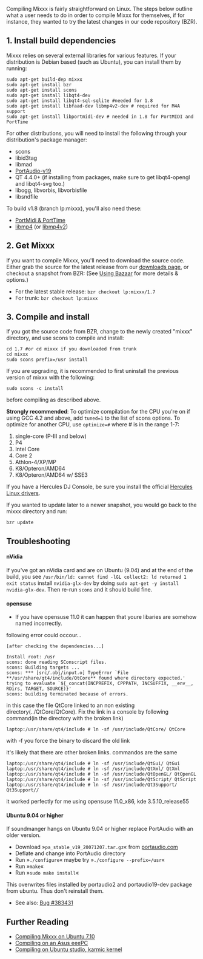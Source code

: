 Compiling Mixxx is fairly straightforward on Linux. The steps below
outline what a user needs to do in order to compile Mixxx for
themselves, if for instance, they wanted to try the latest changes in
our code repository (BZR).

## 1\. Install build dependencies

Mixxx relies on several external libraries for various features. If your
distribution is Debian based (such as Ubuntu), you can install them by
running:

    sudo apt-get build-dep mixxx 
    sudo apt-get install bzr
    sudo apt-get install scons
    sudo apt-get install libqt4-dev
    sudo apt-get install libqt4-sql-sqlite #needed for 1.8
    sudo apt-get install libfaad-dev libmp4v2-dev # required for M4A support
    sudo apt-get install libportmidi-dev # needed in 1.8 for PortMIDI and PortTime

For other distributions, you will need to install the following through
your distribution's package manager:

  - scons
  - libid3tag
  - libmad
  - [PortAudio-v19](http://www.portaudio.com)
  - QT 4.4.0+ (if installing from packages, make sure to get
    libqt4-opengl and libqt4-svg too.)
  - libogg, libvorbis, libvorbisfile
  - libsndfile

To build v1.8 (branch lp:mixxx), you'll also need these:

  - [PortMidi & PortTime](http://portmedia.sourceforge.net/portmidi)
  - [libmp4](http://www.mpeg4ip.net/) (or
    [libmp4v2](http://code.google.com/p/mp4v2/))

## 2\. Get Mixxx

If you want to compile Mixxx, you'll need to download the source code.
Either grab the source for the latest release from our [downloads
page](http://www.mixxx.org/download.php), or checkout a snapshot from
BZR: (See [Using Bazaar](Using%20Bazaar) for more details & options.)

  - For the latest stable release: `bzr checkout lp:mixxx/1.7`
  - For trunk: `bzr checkout lp:mixxx`

## 3\. Compile and install

If you got the source code from BZR, change to the newly created "mixxx"
directory, and use scons to compile and install:

    cd 1.7 #or cd mixxx if you downloaded from trunk
    cd mixxx
    sudo scons prefix=/usr install

If you are upgrading, it is recommended to first uninstall the previous
version of mixxx with the following:

    sudo scons -c install

before compiling as described above.

**Strongly recommended**: To optimize compilation for the CPU you're on
if using GCC 4.2 and above, add `tuned=1` to the list of scons options.
To optimize for another CPU, use `optimize=#` where \# is in the range
1-7:

1.  single-core (P-III and below)
2.  P4
3.  Intel Core
4.  Core 2
5.  Athlon-4/XP/MP
6.  K8/Opteron/AMD64
7.  K8/Opteron/AMD64 w/ SSE3

If you have a Hercules DJ Console, be sure you install the official
[Hercules Linux
drivers](http://ts.hercules.com/eng/index.php?pg=view_files&gid=2&fid=28&pid=215&cid=1#section1).

If you wanted to update later to a newer snapshot, you would go back to
the mixxx directory and run:

    bzr update

## Troubleshooting

#### nVidia

If you've got an nVidia card and are on Ubuntu (9.04) and at the end of
the build, you see `/usr/bin/ld: cannot find -lGL
collect2: ld returned 1 exit status` install `nvidia-glx-dev` by doing
`sudo apt-get -y install nvidia-glx-dev`. Then re-run `scons` and it
should build fine.

#### opensuse

  - If you have opensuse 11.0 it can happen that youre libaries are
    somehow named incorrectly. 

following error could occour...

    [after checking the dependencies...]
    
    Install root: /usr
    scons: done reading SConscript files.
    scons: Building targets ...
    scons: *** [src/.obj/input.o] TypeError `File **/usr/share/qt4/include/QtCore** found where directory expected.' 
    trying to evaluate `${_concat(INCPREFIX, CPPPATH, INCSUFFIX, __env__, RDirs, TARGET, SOURCE)}'
    scons: building terminated because of errors.

in this case the file QtCore linked to an non existing
directory(../QtCore/QtCore). Fix the link in a console by following
command(in the directory with the broken link)

    laptop:/usr/share/qt4/include # ln -sf /usr/include/QtCore/ QtCore

with -f you force the binary to discard the old link

it's likely that there are other broken links. commandos are the same

    laptop:/usr/share/qt4/include # ln -sf /usr/include/QtGui/ QtGui
    laptop:/usr/share/qt4/include # ln -sf /usr/include/QtXml/ QtXml
    laptop:/usr/share/qt4/include # ln -sf /usr/include/QtOpenGL/ QtOpenGL 
    laptop:/usr/share/qt4/include # ln -sf /usr/include/QtScript/ QtScript 
    laptop:/usr/share/qt4/include # ln -sf /usr/include/Qt3Support/ Qt3Support//

it worked perfectly for me using opensuse 11.0\_x86, kde
3.5.10\_release55

#### Ubuntu 9.04 or higher

If soundmanger hangs on Ubuntu 9.04 or higher replace PortAudio with an
older version.

  - Download »`pa_stable_v19_20071207.tar.gz`« from
    [portaudio.com](http://www.portaudio.com/download.html)
  - Deflate and change into PortAudio directory
  - Run »`./configure`« maybe try »`./configure --prefix=/usr`«
  - Run »`make`«
  - Run »`sudo make install`«

This overwrites files installed by portaudio2 and portaudio19-dev
package from ubuntu. Thus don't reinstall them.

  - See also: [Bug
    \#383431](https://bugs.launchpad.net/ubuntu/+source/portaudio/+bug/383431)

## Further Reading

  - [Compiling Mixxx on
    Ubuntu 7.10](http://www.transglobal-megacorp.com/doku.php?id=mixxx-compilation)
  - [Compiling on an Asus eeePC](Compiling%20on%20an%20Asus%20eeePC)
  - [Compiling on Ubuntu studio, karmic
    kernel](Compiling%20on%20Ubuntu%20studio,%20karmic%20kernel)
